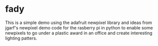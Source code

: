 # fady
This is a simple demo using the adafruit newpixel library and ideas from jgarf's newpixel demo code for the rasberry pi in python to enable some newpixels to go under a plastic award in an office and create interesting lighting patters.
